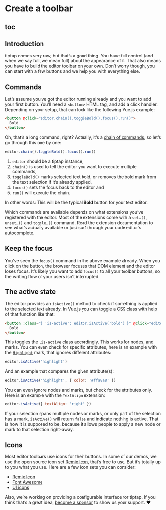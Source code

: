 # Create a toolbar

## toc

## Introduction
tiptap comes very raw, but that’s a good thing. You have full control (and when we say full, we mean full) about the appearance of it. That also means you have to build the editor toolbar on your own. Don’t worry though, you can start with a few buttons and we help you with everything else.

## Commands
Let’s assume you’ve got the editor running already and you want to add your first button. You’ll need a `<button>` HTML tag, and add a click handler. Depending on your setup, that can look like the following Vue.js example:

```html
<button @click="editor.chain().toggleBold().focus().run()">
  Bold
</button>
```

Oh, that’s a long command, right? Actually, it’s a [chain of commands](/api/commands#chain-commands), so let’s go through this one by one:

```js
editor.chain().toggleBold().focus().run()
```

1. `editor` should be a tiptap instance,
2. `chain()` is used to tell the editor you want to execute multiple commands,
3. `toggleBold()` marks selected text bold, or removes the bold mark from the text selection if it’s already applied,
4. `focus()` sets the focus back to the editor and
5. `run()` will execute the chain.

In other words: This will be the typical **Bold** button for your text editor.

Which commands are available depends on what extensions you’ve registered with the editor. Most of the extensions come with a `set…()`, `unset…()` and `toggle…()` command. Read the extension documentation to see what’s actually available or just surf through your code editor’s autocomplete.

## Keep the focus
You’ve seen the `focus()` command in the above example already. When you click on the button, the browser focuses that DOM element and the editor loses focus. It’s likely you want to add `focus()` to all your toolbar buttons, so the writing flow of your users isn’t interrupted.

## The active state
The editor provides an `isActive()` method to check if something is applied to the selected text already. In Vue.js you can toggle a CSS class with help of that function like that:

```html
<button :class="{ 'is-active': editor.isActive('bold') }" @click="editor.chain().toggleBold().focus().run()">
  Bold
</button>
```

This toggles the `.is-active` class accordingly. This works for nodes, and marks. You can even check for specific attributes, here is an example with the [`Highlight`](/api/marks/highlight) mark, that ignores different attributes:

```js
editor.isActive('highlight')
```

And an example that compares the given attribute(s):

```js
editor.isActive('highlight', { color: '#ffa8a8' })
```

You can even ignore nodes and marks, but check for the attributes only. Here is an example with the [`TextAlign`](/api/extensions/text-align) extension:

```js
editor.isActive({ textAlign: 'right' })
```

If your selection spans multiple nodes or marks, or only part of the selection has a mark, `isActive()` will return `false` and indicate nothing is active. That is how it is supposed to be, because it allows people to apply a new node or mark to that selection right-away.

## Icons
Most editor toolbars use icons for their buttons. In some of our demos, we use the open source icon set [Remix Icon](https://remixicon.com/), that’s free to use. But it’s totally up to you what you use. Here are a few icon sets you can consider:

* [Remix Icon](https://remixicon.com/#editor)
* [Font Awesome](https://fontawesome.com/icons?c=editors)
* [UI icons](https://www.ibm.com/design/language/iconography/ui-icons/library/)

Also, we’re working on providing a configurable interface for tiptap. If you think that’s a great idea, [become a sponsor](/sponsor) to show us your support. ♥
